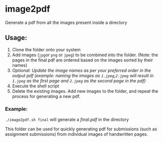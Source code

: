 # image2pdf
Generate a pdf from all the images present inside a directory

## Usage:
1. Clone the folder onto your system
2. Add images (`jpg`or `png` or `jpeg`) to be combined into the folder. (Note: the pages in the final pdf are ordered based on the images sorted by their names)
3. _Optional: Update the image names as per your preferred order in the output pdf (example: naming the images as `1.jpeg`,`2.jpeg` will result in `1.jpeg` as the first page and `2.jpeg` as the second page in the pdf)_
4. Execute the shell script 
5. Delete the existing images. Add new images to the folder, and repeat the process for generating a new pdf. 

### Example:
`./image2pdf.sh final` will generate a _final.pdf_ in the directory

This folder can be used for quickly generating pdf for submissions (such as assignment submissions) from individual images of handwritten pages. 

